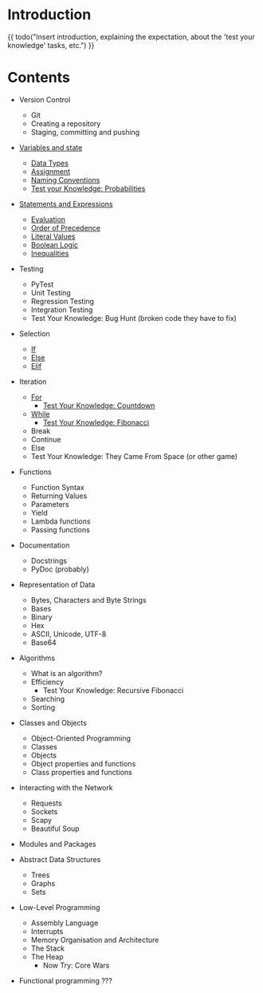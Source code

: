 # Introduction

{{ todo("Insert introduction, explaining the expectation, about the 'test your knowledge' tasks, etc.") }}


<!-- 1 to 6, download -->

<!-- {{ code_from_file("values-and-types/example-1.py", 1, 6, download=True) }} -->

<!-- Flavour is python, exec -->

<!-- {{ code_from_file("values-and-types/example-1.py", flavor = "python", execute=True, download=True) }} -->

<!-- 2 to 5 -->

<!-- {{ code_from_file("values-and-types/example-1.py", 2, 5) }} -->

<!-- to 5 -->

<!-- {{ code_from_file("values-and-types/example-1.py", stop = 5) }} -->

<!-- 2 to 5, bash -->

<!-- {{ code_from_file("values-and-types/example-1.py", 2, 5, "bash") }} -->


# Contents
* Version Control
	* Git
	* Creating a repository
	* Staging, committing and pushing

* [Variables and state](./values-and-types/README.md)
	* [Data Types](./values-and-types/README.md#values-and-types)
	* [Assignment](./values-and-types/README.md#basic-types-creating-your-first-variable)
	* [Naming Conventions](./values-and-types/README.md#naming-conventions)
	* [Test your Knowledge: Probabilities](./values-and-types/README.md#test-your-knowledge)

* [Statements and Expressions](./conditionals/README.md)
	* [Evaluation](./conditionals/README.md#evaluation)
	* [Order of Precedence](./conditionals/README.md#order-of-precedence)
	* [Literal Values](./conditionals/README.md#literal-values)
	* [Boolean Logic](./conditionals/README.md#boolean-logic)
	* [Inequalities](./conditionals/README.md#inequalities)

* Testing
	* PyTest
	* Unit Testing
	* Regression Testing
	* Integration Testing
	* Test Your Knowledge: Bug Hunt (broken code they have to fix)

* Selection
	* [If](./conditionals/README.md#If)
  	* [Else](./conditionals/README.md#Else)
	* [Elif](./conditionals/README.md#elif)
* Iteration
	* [For](./for-loops/README.md)
		* [Test Your Knowledge: Countdown](./for-loops/README.md#test-your-knowledge-countdown)
	* [While](./while-loops/README.md)
		* [Test Your Knowledge: Fibonacci](./while-loops/README.md#test-your-knowledge)
	* Break
	* Continue
	* Else
	* Test Your Knowledge: They Came From Space (or other game)

* Functions
	* Function Syntax
	* Returning Values
	* Parameters
	* Yield
	* Lambda functions
	* Passing functions


* Documentation
	* Docstrings
	* PyDoc (probably)

* Representation of Data
	* Bytes, Characters and Byte Strings
	* Bases
	* Binary
	* Hex
	* ASCII, Unicode, UTF-8
	* Base64


* Algorithms
	* What is an algorithm?
	* Efficiency
		* Test Your Knowledge: Recursive Fibonacci 
	* Searching
	* Sorting

* Classes and Objects
	* Object-Oriented Programming
	* Classes
	* Objects
	* Object properties and functions
	* Class properties and functions
* Interacting with the Network
	* Requests
	* Sockets
	* Scapy
	* Beautiful Soup

* Modules and Packages


* Abstract Data Structures
	* Trees
	* Graphs
	* Sets
* Low-Level Programming
	* Assembly Language
	* Interrupts
	* Memory Organisation and Architecture
	* The Stack 
	* The Heap
		* Now Try: Core Wars

* Functional programming
???

